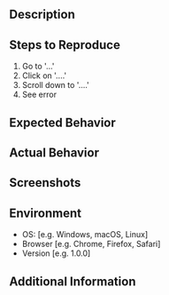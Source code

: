 ## Description
<!-- Provide a clear and concise description of what the bug is. -->

## Steps to Reproduce
1. Go to '...'
2. Click on '....'
3. Scroll down to '....'
4. See error

## Expected Behavior
<!-- A clear and concise description of what you expected to happen. -->

## Actual Behavior
<!-- A clear and concise description of what actually happened. -->

## Screenshots
<!-- If applicable, add screenshots to help explain your problem. -->

## Environment
- OS: [e.g. Windows, macOS, Linux]
- Browser [e.g. Chrome, Firefox, Safari]
- Version [e.g. 1.0.0]

## Additional Information
<!-- Add any other context about the problem here. -->
